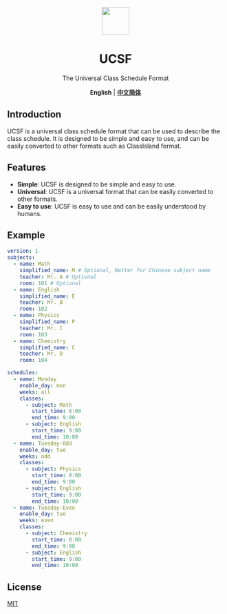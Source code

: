 <div align="center">

<image src="http://m.qpic.cn/psc?/V51UyG6T2hLdbN0oEgHl3fEkH73KqJt7/TmEUgtj9EK6.7V8ajmQrEEsEylM*52lTktZHLze*PTbMCd2wg4o5kkEyKNVsVL9UM5xK4GLClF.TOL*ty*FnqAuxBQmobbAoJ.gYMo62EQY!/mnull&bo=wADAAAAAAAADByI!&rf=photolist&t=5" height="64"/>

# UCSF

The Universal Class Schedule Format

**English** | [**中文简体**](./docs/cn/README.md)

</div>

## Introduction

UCSF is a universal class schedule format that can be used to describe the class schedule. It is designed to be simple and easy to use, and can be easily converted to other formats such as ClassIsland format.

## Features

- **Simple**: UCSF is designed to be simple and easy to use.
- **Universal**: UCSF is a universal format that can be easily converted to other formats.
- **Easy to use**: UCSF is easy to use and can be easily understood by humans.

## Example

```yaml
version: 1
subjects:
  - name: Math
    simplified_name: M # Optional, Better for Chinese subject name
    teacher: Mr. A # Optional
    room: 101 # Optional
  - name: English
    simplified_name: E
    teacher: Mr. B
    room: 102
  - name: Physics
    simplified_name: P
    teacher: Mr. C
    room: 103
  - name: Chemistry
    simplified_name: C
    teacher: Mr. D
    room: 104

schedules:
  - name: Monday
    enable_day: mon
    weeks: all
    classes:
      - subject: Math
        start_time: 8:00
        end_time: 9:00
      - subject: English
        start_time: 9:00
        end_time: 10:00
  - name: Tuesday-Odd
    enable_day: tue
    weeks: odd
    classes:
      - subject: Physics
        start_time: 8:00
        end_time: 9:00
      - subject: English
        start_time: 9:00
        end_time: 10:00
  - name: Tuesday-Even
    enable_day: tue
    weeks: even
    classes:
      - subject: Chemistry
        start_time: 8:00
        end_time: 9:00
      - subject: English
        start_time: 9:00
        end_time: 10:00
```

## License

[MIT](./LICENSE)

